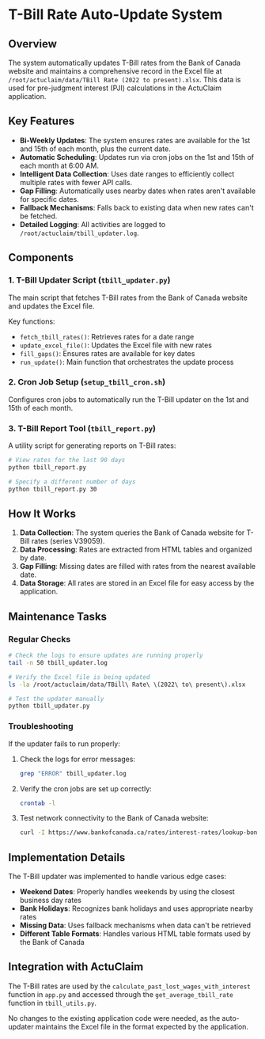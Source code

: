 # T-Bill Rate Auto-Update System

## Overview

The system automatically updates T-Bill rates from the Bank of Canada website and maintains a comprehensive record in the Excel file at `/root/actuclaim/data/TBill Rate (2022 to present).xlsx`. This data is used for pre-judgment interest (PJI) calculations in the ActuClaim application.

## Key Features

- **Bi-Weekly Updates**: The system ensures rates are available for the 1st and 15th of each month, plus the current date.
- **Automatic Scheduling**: Updates run via cron jobs on the 1st and 15th of each month at 6:00 AM.
- **Intelligent Data Collection**: Uses date ranges to efficiently collect multiple rates with fewer API calls.
- **Gap Filling**: Automatically uses nearby dates when rates aren't available for specific dates.
- **Fallback Mechanisms**: Falls back to existing data when new rates can't be fetched.
- **Detailed Logging**: All activities are logged to `/root/actuclaim/tbill_updater.log`.

## Components

### 1. T-Bill Updater Script (`tbill_updater.py`)

The main script that fetches T-Bill rates from the Bank of Canada website and updates the Excel file.

Key functions:
- `fetch_tbill_rates()`: Retrieves rates for a date range
- `update_excel_file()`: Updates the Excel file with new rates
- `fill_gaps()`: Ensures rates are available for key dates
- `run_update()`: Main function that orchestrates the update process

### 2. Cron Job Setup (`setup_tbill_cron.sh`)

Configures cron jobs to automatically run the T-Bill updater on the 1st and 15th of each month.

### 3. T-Bill Report Tool (`tbill_report.py`)

A utility script for generating reports on T-Bill rates:

```bash
# View rates for the last 90 days
python tbill_report.py

# Specify a different number of days
python tbill_report.py 30
```

## How It Works

1. **Data Collection**: The system queries the Bank of Canada website for T-Bill rates (series V39059).
2. **Data Processing**: Rates are extracted from HTML tables and organized by date.
3. **Gap Filling**: Missing dates are filled with rates from the nearest available date.
4. **Data Storage**: All rates are stored in an Excel file for easy access by the application.

## Maintenance Tasks

### Regular Checks

```bash
# Check the logs to ensure updates are running properly
tail -n 50 tbill_updater.log

# Verify the Excel file is being updated
ls -la /root/actuclaim/data/TBill\ Rate\ \(2022\ to\ present\).xlsx

# Test the updater manually
python tbill_updater.py
```

### Troubleshooting

If the updater fails to run properly:

1. Check the logs for error messages:
   ```bash
   grep "ERROR" tbill_updater.log
   ```

2. Verify the cron jobs are set up correctly:
   ```bash
   crontab -l
   ```

3. Test network connectivity to the Bank of Canada website:
   ```bash
   curl -I https://www.bankofcanada.ca/rates/interest-rates/lookup-bond-yields/
   ```

## Implementation Details

The T-Bill updater was implemented to handle various edge cases:

- **Weekend Dates**: Properly handles weekends by using the closest business day rates
- **Bank Holidays**: Recognizes bank holidays and uses appropriate nearby rates
- **Missing Data**: Uses fallback mechanisms when data can't be retrieved
- **Different Table Formats**: Handles various HTML table formats used by the Bank of Canada

## Integration with ActuClaim

The T-Bill rates are used by the `calculate_past_lost_wages_with_interest` function in `app.py` and accessed through the `get_average_tbill_rate` function in `tbill_utils.py`.

No changes to the existing application code were needed, as the auto-updater maintains the Excel file in the format expected by the application.
